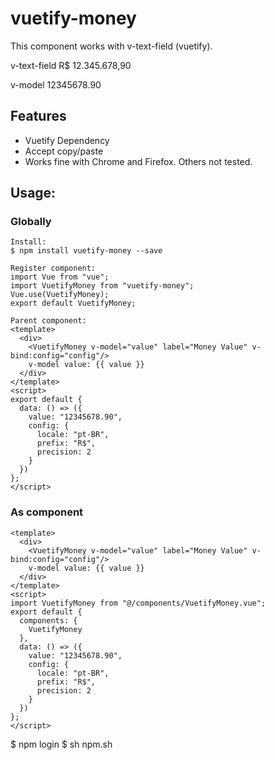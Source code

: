 # vuetify-money

This component works with v-text-field (vuetify).

v-text-field
R$ 12.345.678,90

v-model
12345678.90

## Features

- Vuetify Dependency
- Accept copy/paste
- Works fine with Chrome and Firefox. Others not tested.

## Usage:

### Globally
```
Install:
$ npm install vuetify-money --save

Register component:
import Vue from "vue";
import VuetifyMoney from "vuetify-money";
Vue.use(VuetifyMoney);
export default VuetifyMoney;

Parent component:
<template>
  <div>
    <VuetifyMoney v-model="value" label="Money Value" v-bind:config="config"/>
    v-model value: {{ value }}
  </div>
</template>
<script>
export default {
  data: () => ({
    value: "12345678.90",
    config: {
      locale: "pt-BR",
      prefix: "R$",
      precision: 2
    }
  })
};
</script>

```
### As component
```
<template>
  <div>
    <VuetifyMoney v-model="value" label="Money Value" v-bind:config="config"/>
    v-model value: {{ value }}
  </div>
</template>
<script>
import VuetifyMoney from "@/components/VuetifyMoney.vue";
export default {
  components: {
    VuetifyMoney
  },
  data: () => ({
    value: "12345678.90",
    config: {
      locale: "pt-BR",
      prefix: "R$",
      precision: 2
    }
  })
};
</script>
```
$ npm login
$ sh npm.sh

